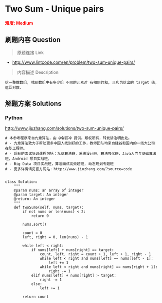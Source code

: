 # Two Sum - Unique pairs

**<font color=red>难度: Medium</font>**

## 刷题内容 Question

> 原题连接 Link

* http://www.lintcode.com/en/problem/two-sum-unique-pairs/ 

> 内容描述 Description

```
给一整数数组, 找到数组中有多少组 不同的元素对 有相同的和, 且和为给出的 target 值, 返回对数.
```
## 解题方案 Solutions
### Python

http://www.jiuzhang.com/solutions/two-sum-unique-pairs/

```
# 本参考程序来自九章算法，由 @令狐冲 提供。版权所有，转发请注明出处。
# - 九章算法致力于帮助更多中国人找到好的工作，教师团队均来自硅谷和国内的一线大公司在职工程师。
# - 现有的面试培训课程包括：九章算法班，系统设计班，算法强化班，Java入门与基础算法班，Android 项目实战班，
# - Big Data 项目实战班，算法面试高频题班, 动态规划专题班
# - 更多详情请见官方网站：http://www.jiuzhang.com/?source=code


class Solution:
    """
    @param nums: an array of integer
    @param target: An integer
    @return: An integer
    """
    def twoSum6(self, nums, target):
        if not nums or len(nums) < 2:
            return 0

        nums.sort()
        
        count = 0
        left, right = 0, len(nums) - 1
        
        while left < right:
            if nums[left] + nums[right] == target:
                count, left, right = count + 1, left + 1, right - 1
                while left < right and nums[left] == nums[left - 1]:
                    left += 1
                while left < right and nums[right] == nums[right + 1]:
                    right -= 1
            elif nums[left] + nums[right] > target:
                right -= 1
            else:
                left += 1
        
        return count
```